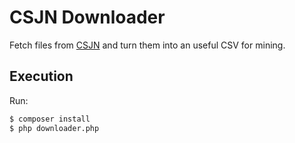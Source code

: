 CSJN Downloader
===============

Fetch files from [CSJN](www.csjn.gov.ar/investigaciones/) and turn them into an useful CSV for mining.

## Execution

Run:
```bash
$ composer install
$ php downloader.php
```
